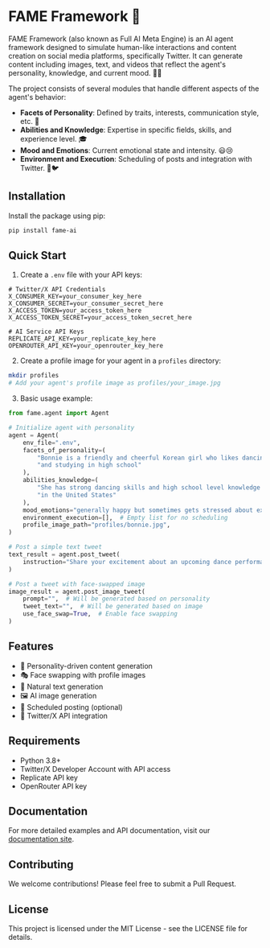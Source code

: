 # FAME Framework 🚀

FAME Framework (also known as Full AI Meta Engine) is an AI agent framework designed to simulate human-like interactions and content creation on social media platforms, specifically Twitter. It can generate content including images, text, and videos that reflect the agent's personality, knowledge, and current mood. 🎨📝

The project consists of several modules that handle different aspects of the agent's behavior:

- **Facets of Personality**: Defined by traits, interests, communication style, etc. 🌈
- **Abilities and Knowledge**: Expertise in specific fields, skills, and experience level. 🎓
- **Mood and Emotions**: Current emotional state and intensity. 😃😢
- **Environment and Execution**: Scheduling of posts and integration with Twitter. 📅🐦

## Installation

Install the package using pip:

```bash
pip install fame-ai
```

## Quick Start

1. Create a `.env` file with your API keys:

```env
# Twitter/X API Credentials
X_CONSUMER_KEY=your_consumer_key_here
X_CONSUMER_SECRET=your_consumer_secret_here
X_ACCESS_TOKEN=your_access_token_here
X_ACCESS_TOKEN_SECRET=your_access_token_secret_here

# AI Service API Keys
REPLICATE_API_KEY=your_replicate_key_here
OPENROUTER_API_KEY=your_openrouter_key_here
```

2. Create a profile image for your agent in a `profiles` directory:

```bash
mkdir profiles
# Add your agent's profile image as profiles/your_image.jpg
```

3. Basic usage example:

```python
from fame.agent import Agent

# Initialize agent with personality
agent = Agent(
    env_file=".env",
    facets_of_personality=(
        "Bonnie is a friendly and cheerful Korean girl who likes dancing "
        "and studying in high school"
    ),
    abilities_knowledge=(
        "She has strong dancing skills and high school level knowledge "
        "in the United States"
    ),
    mood_emotions="generally happy but sometimes gets stressed about exams",
    environment_execution=[],  # Empty list for no scheduling
    profile_image_path="profiles/bonnie.jpg",
)

# Post a simple text tweet
text_result = agent.post_tweet(
    instruction="Share your excitement about an upcoming dance performance"
)

# Post a tweet with face-swapped image
image_result = agent.post_image_tweet(
    prompt="",  # Will be generated based on personality
    tweet_text="",  # Will be generated based on image
    use_face_swap=True,  # Enable face swapping
)
```

## Features

- 🤖 Personality-driven content generation
- 🎭 Face swapping with profile images
- 📝 Natural text generation
- 🖼️ AI image generation
- 📅 Scheduled posting (optional)
- 🔄 Twitter/X API integration

## Requirements

- Python 3.8+
- Twitter/X Developer Account with API access
- Replicate API key
- OpenRouter API key

## Documentation

For more detailed examples and API documentation, visit our [documentation site](https://docs.getfame.ai).

## Contributing

We welcome contributions! Please feel free to submit a Pull Request.

## License

This project is licensed under the MIT License - see the LICENSE file for details.
